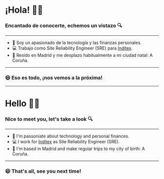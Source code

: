 # ¡Hola! 👋🏻

### Encantado de conocerte, echemos un vistazo 🔍

***

- 🎯 Soy un apasionado de la tecnología y las finanzas personales.
- 💻 Trabajo como Site Reliability Engineer (SRE) para [Inditex](https://www.inditex.com/itxcomweb/es/home).
- 📍 Resido en Madrid y me desplazo habitualmente a mi ciudad natal: A Coruña.

***

### 😆 Eso es todo, ¡nos vemos a la próxima!

***

# Hello 👋🏻

### Nice to meet you, let's take a look 🔍

***

- 🎯 I'm passoniate about technology and personal finances.
- 💻 I work for [Inditex](https://www.inditex.com/itxcomweb/es/home) as Site Reliability Engineer (SRE).
- 📍 I'm based in Madrid and make regular trips to my city of birth: A Coruña.

***

### 😆 That's all, see you next time!

<!--
**mariofont/mariofont** is a ✨ _special_ ✨ repository because its `README.md` (this file) appears on your GitHub profile.

Here are some ideas to get you started:

- 🔭 I’m currently working on ...
- 🌱 I’m currently learning ...
- 👯 I’m looking to collaborate on ...
- 🤔 I’m looking for help with ...
- 💬 Ask me about ...
- 📫 How to reach me: ...
- 😄 Pronouns: ...
- ⚡ Fun fact: ...
-->
